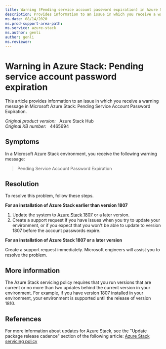 ```yaml
---
title: Warning (Pending service account password expiration) in Azure Stack
description: Provides information to an issue in which you receive a warning message in Microsoft Azure Stack.
ms.date: 08/14/2020
ms.prod-support-area-path: 
ms.service: azure-stack
ms.author: genli
author: genli
ms.reviewer: 
---
```

# Warning in Azure Stack: Pending service account password expiration

This article provides information to an issue in which you receive a warning message in Microsoft Azure Stack: Pending Service Account Password Expiration.

_Original product version:_ &nbsp; Azure Stack Hub  
_Original KB number:_ &nbsp; 4465694

## Symptoms

In a Microsoft Azure Stack environment, you receive the following warning message:

> Pending Service Account Password Expiration

## Resolution

To resolve this problem, follow these steps.

**For an installation of Azure Stack earlier than version 1807** 

1. Update the system to [Azure Stack 1807](https://docs.microsoft.com/azure/azure-stack/azure-stack-update-1807) or a later version.  
2. Create a support request if you have issues when you try to update your environment, or if you expect that you won't be able to update to version 1807 before the account passwords expire. 

**For an installation of Azure Stack 1807 or a later version** 

Create a support request immediately. Microsoft engineers will assist you to resolve the problem.

## More information

The Azure Stack servicing policy requires that you run versions that are current or no more than two updates behind the current version in your environment. For example, if you have version 1807 installed in your environment, your environment is supported until the release of version 1810.

## References

For more information about updates for Azure Stack, see the "Update package release cadence" section of the following article:
[Azure Stack servicing policy](https://docs.microsoft.com/azure-stack/operator/azure-stack-servicing-policy?view=azs-2005#update-package-release-cadence)
